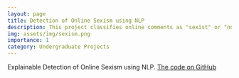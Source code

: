 ```yaml
---
layout: page
title: Detection of Online Sexism using NLP
description: This project classifies online comments as "sexist" or "non-sexist" using CNN, biLSTM, GRU.
img: assets/img/sexism.png
importance: 1
category: Undergraduate Projects
---
```


Explainable Detection of Online Sexism using NLP. [The code on GitHub](https://github.com/ariyanhossain2208/Detection-of-Online-Sexism-NLP)